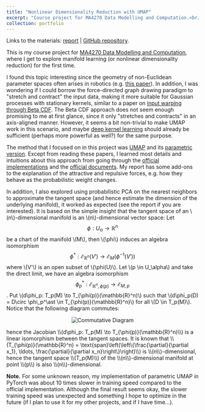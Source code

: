 ```yaml
---
title: "Nonlinear Dimensionality Reduction with UMAP"
excerpt: "Course project for MA4270 Data Modelling and Computation.<br/><img src='/images/mnist.png'>"
collection: portfolio
---
```


Links to the materials: [report](MA4270_UMAP_report.pdf) \| [GitHub repository](https://github.com/hanyang-hu/MA4270-UMAP).

This is my course project for [MA4270 Data Modelling and Computation](https://nusmods.com/courses/MA4270/data-modelling-and-computation), where I get to explore manifold learning (or nonlinear dimensionality reduction) for the first time. 

I found this topic interesting since the geometry of non-Euclidean parameter spaces often arises in robotics (e.g. [this paper](https://arxiv.org/abs/1910.04998)). In addition, I was wondering if I could borrow the force-directed graph drawing paradigm to "stretch and contract" the input data, making it more suitable for Gaussian processes with stationary kernels, similar to a paper on [input warping through Beta CDF](https://arxiv.org/abs/1402.0929). The Beta CDF approach does not seem enough promising to me at first glance, since it only "stretches and contracts" in an axis-aligned manner. However, it seems a bit non-trivial to make UMAP work in this scenario, and maybe [deep kernel learning](https://arxiv.org/abs/1511.02222) should already be sufficient (perhaps more powerful as well?) for the same purpose.

The method that I focused on in this project was [UMAP](https://arxiv.org/abs/1802.03426) and its [parametric version](https://arxiv.org/abs/2009.12981). Except from reading these papers, I learned most details and intuitions about this approach from going through the [official implementations](https://github.com/lmcinnes/umap) and the [official documents](https://umap-learn.readthedocs.io/en/latest/). My report has some add-ons to the explanation of the attractive and repulsive forces, e.g. how they behave as the probabilistic weight changes.

In addition, I also explored using probabilistic PCA on the nearest neighbors to approximate the tangent space (and hence estimate the dimension of the underlying manifold), it worked as expected (see the report if you are interested). It is based on the simple insight that the tangent space of an \\(n\\)-dimensional manifold is an \\(n\\)-dimensional vector space: Let $$\phi: U_\alpha \to \mathbb{R}^n$$ be a chart of the manifold \\(M\\), then \\(\phi\\) induces an algebra isomorphism $$\phi^\ast: \mathcal{E}_{\mathbb{R}^n}(V') \to \mathcal{E}_M(\phi^{-1}(V'))$$ where \\(V'\\) is an open subset of \\(\phi(U)\\). Let \\(p \in U_\alpha\\) and take the direct limit, we have an algebra isomorphism $$\phi_p^\ast: \mathcal{E}_{\mathbb{R}^n,\phi(p)}\to\mathcal{E}_{M, p}$$. Put \\(d\phi_p: T_p(M) \to T_{\phi(p)}(\mathbb{R}^n)\\) such that \\(d\phi_p(D) = D\circ \phi_p^\ast \in T_{\phi(p)}(\mathbb{R}^n)\\) for all \\(D \in T_p(M)\\). Notice that the following diagram commutes:
<p align="center">
<img src='/tangent_cd.png' alt='Commutative Diagram'>
</p>
hence the Jacobian \\(d\phi_p: T_p(M) \to T_{\phi(p)}(\mathbb{R}^n)\\) is a linear isomorphism between the tangent spaces. It is known that \\(T_{\phi(p)}(\mathbb{R}^n) = \text{span}\left(\left\{\frac{\partial}{\partial x_1}, \ldots, \frac{\partial}{\partial x_n}\right\}\right)\\) is \\(n\\)-dimensional, hence the tangent space \\(T_p(M)\\) of the \\(n\\)-dimensional manifold at point \\(p\\) is also \\(n\\)-dimensional.

**Note.** For some unknown reason, my implementation of parametric UMAP in PyTorch was about 10 times slower in training speed compared to the official implementation. Although the final result seems okay, the slower training speed was unexpected and something I hope to optimize in the future (if I plan to use it for my other projects, and if I have time...).
